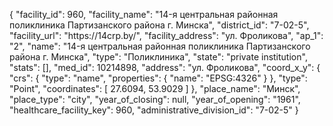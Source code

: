 {
    "facility_id": 960,
    "facility_name": "14-я центральная районная поликлиника Партизанского района г. Минска",
    "district_id": "7-02-5",
    "facility_url": "https:\/\/14crp.by\/",
    "facility_address": "ул. Фроликова",
    "ap_1": "2",
    "name": "14-я центральная районная поликлиника Партизанского района г. Минска",
    "type": "Поликлиника",
    "state": "private institution",
    "stats": [],
    "med_id": 10214898,
    "address": "ул. Фроликова",
    "coord_x_y": {
        "crs": {
            "type": "name",
            "properties": {
                "name": "EPSG:4326"
            }
        },
        "type": "Point",
        "coordinates": [
            27.6094,
            53.9029
        ]
    },
    "place_name": "Минск",
    "place_type": "city",
    "year_of_closing": null,
    "year_of_opening": "1961",
    "healthcare_facility_key": 960,
    "administrative_division_id": "7-02-5"
}